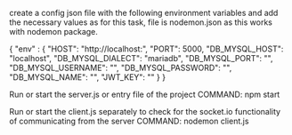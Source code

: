 create a config json file with the following environment variables and add the necessary values
as for this task, file is nodemon.json as this works with nodemon package.

{
    "env" : {
        "HOST": "http://localhost:",
        "PORT": 5000,
        "DB_MYSQL_HOST": "localhost",
        "DB_MYSQL_DIALECT": "mariadb",
        "DB_MYSQL_PORT": "",
        "DB_MYSQL_USERNAME": "",
        "DB_MYSQL_PASSWORD": "",
        "DB_MYSQL_NAME": "",
        "JWT_KEY": ""
    }
}

Run or start the server.js or entry file of the project
COMMAND: npm start

Run or start the client.js separately to check for the socket.io functionality of communicating from the server
COMMAND: nodemon client.js